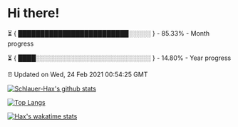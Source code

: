 # Hi there!

⏳ { █████████████████████████░░░░░ } - 85.33% - Month progress

⏳ { ████░░░░░░░░░░░░░░░░░░░░░░░░░░ } - 14.80% - Year progress

⏰ Updated on Wed, 24 Feb 2021 00:54:25 GMT


[![Schlauer-Hax's github stats](https://github-readme-stats.vercel.app/api?username=Schlauer-Hax&show_icons=true&theme=dark&count_private=true)](https://github.com/Schlauer-Hax)


[![Top Langs](https://github-readme-stats.vercel.app/api/top-langs/?username=Schlauer-Hax&layout=compact&theme=dark)](https://github.com/Schlauer-Hax?tab=repositories)


[![Hax's wakatime stats](https://github-readme-stats.vercel.app/api/wakatime?username=Hax&theme=dark)](https://wakatime.com/@Hax)

